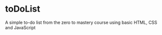 # toDoList
A simple to-do list from the zero to mastery course using basic HTML, CSS and JavaScript
